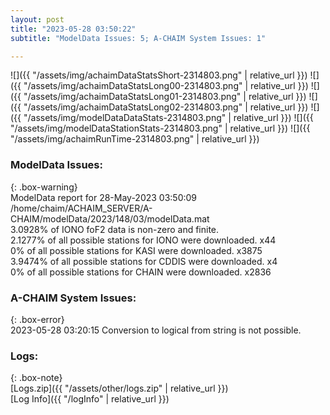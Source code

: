 ```yaml
---
layout: post
title: "2023-05-28 03:50:22"
subtitle: "ModelData Issues: 5; A-CHAIM System Issues: 1"

---
```


![]({{ "/assets/img/achaimDataStatsShort-2314803.png" | relative_url }})
![]({{ "/assets/img/achaimDataStatsLong00-2314803.png" | relative_url }})
![]({{ "/assets/img/achaimDataStatsLong01-2314803.png" | relative_url }})
![]({{ "/assets/img/achaimDataStatsLong02-2314803.png" | relative_url }})
![]({{ "/assets/img/modelDataDataStats-2314803.png" | relative_url }})
![]({{ "/assets/img/modelDataStationStats-2314803.png" | relative_url }})
![]({{ "/assets/img/achaimRunTime-2314803.png" | relative_url }})


### ModelData Issues:  
  
{: .box-warning}  
 ModelData report for 28-May-2023 03:50:09   
 /home/chaim/ACHAIM_SERVER/A-CHAIM/modelData/2023/148/03/modelData.mat   
 3.0928% of IONO foF2 data is non-zero and finite.   
 2.1277% of all possible stations for IONO were downloaded. x44   
 0% of all possible stations for KASI were downloaded. x3875   
 3.9474% of all possible stations for CDDIS were downloaded. x4   
 0% of all possible stations for CHAIN were downloaded. x2836   
  
### A-CHAIM System Issues:  
  
{: .box-error}  
2023-05-28 03:20:15 Conversion to logical from string is not possible.  

### Logs:  
  
{: .box-note}  
[Logs.zip]({{ "/assets/other/logs.zip" | relative_url }})  
[Log Info]({{ "/logInfo" | relative_url }})  
